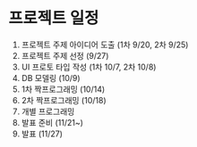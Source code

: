 # 프로젝트 일정

1. 프로젝트 주제 아이디어 도출 (1차 9/20, 2차 9/25)
2. 프로젝트 주제 선정 (9/27)
3. UI 프로토 타입 작성 (1차 10/7, 2차 10/8)
4. DB 모델링 (10/9)
5. 1차 짝프로그래밍 (10/14)
6. 2차 짝프로그래밍 (10/18)
7. 개별 프로그래밍
8. 발표 준비 (11/21~)
9. 발표 (11/27)